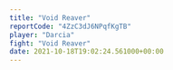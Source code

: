 ```yaml
---
title: "Void Reaver"
reportCode: "4ZzC3dJ6NPqfKgTB"
player: "Darcia"
fight: "Void Reaver"
date: 2021-10-18T19:02:24.561000+00:00
---
```

